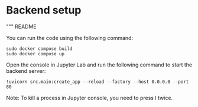 # Backend setup

"""
README

You can run the code using the following command:
```
sudo docker compose build
sudo docker compose up
```

Open the console in Jupyter Lab and run the following command to start the backend server:

```
!uvicorn src.main:create_app --reload --factory --host 0.0.0.0 --port 80
```
Note: To kill a process in Jupyter console, you need to press I twice. 